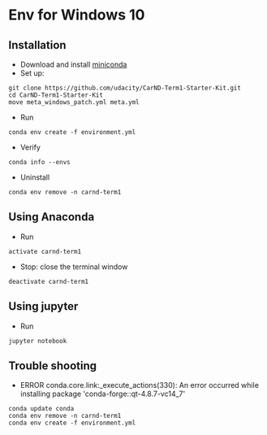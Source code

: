 # Env for Windows 10

## Installation
- Download and install [miniconda](https://repo.continuum.io/miniconda/Miniconda3-latest-Windows-x86_64.exe)
- Set up:
```
git clone https://github.com/udacity/CarND-Term1-Starter-Kit.git
cd CarND-Term1-Starter-Kit
move meta_windows_patch.yml meta.yml
```

- Run
```
conda env create -f environment.yml
```

- Verify
```
conda info --envs
```

- Uninstall
```
conda env remove -n carnd-term1
```

## Using Anaconda
- Run
```
activate carnd-term1
```
- Stop: close the terminal window
```
deactivate carnd-term1
```

## Using jupyter
- Run
```
jupyter notebook 
```

## Trouble shooting
- ERROR conda.core.link:_execute_actions(330):  An error occurred while installing package 'conda-forge::qt-4.8.7-vc14_7'
```
conda update conda
conda env remove -n carnd-term1
conda env create -f environment.yml
```
